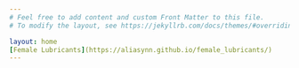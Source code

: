 ```yaml
---
# Feel free to add content and custom Front Matter to this file.
# To modify the layout, see https://jekyllrb.com/docs/themes/#overriding-theme-defaults

layout: home
[Female Lubricants](https://aliasynn.github.io/female_lubricants/)
---
```

